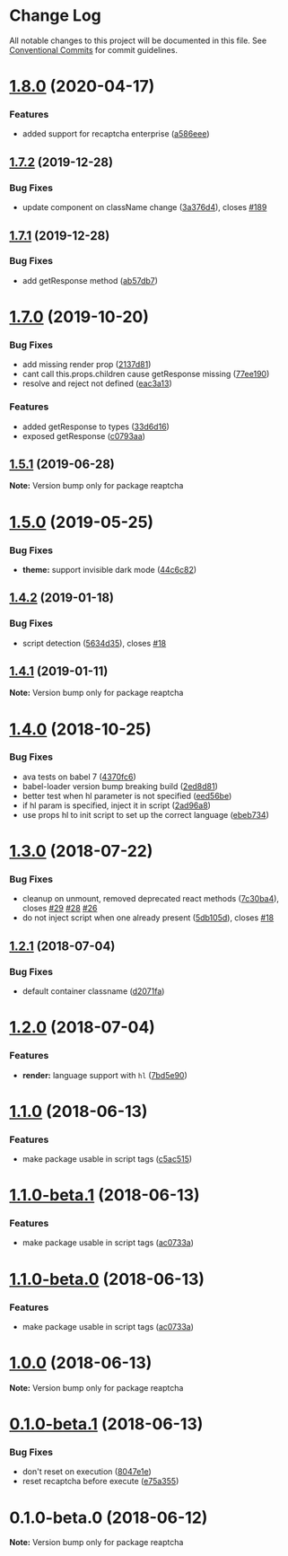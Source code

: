 # Change Log

All notable changes to this project will be documented in this file.
See [Conventional Commits](https://conventionalcommits.org) for commit guidelines.

<a name="1.8.0"></a>

# [1.8.0](https://github.com/sarneeh/reaptcha/compare/v1.7.2...v1.8.0) (2020-04-17)

### Features

- added support for recaptcha enterprise ([a586eee](https://github.com/sarneeh/reaptcha/commit/a586eee))

<a name="1.7.2"></a>

## [1.7.2](https://github.com/sarneeh/reaptcha/compare/v1.7.1...v1.7.2) (2019-12-28)

### Bug Fixes

- update component on className change ([3a376d4](https://github.com/sarneeh/reaptcha/commit/3a376d4)), closes [#189](https://github.com/sarneeh/reaptcha/issues/189)

<a name="1.7.1"></a>

## [1.7.1](https://github.com/sarneeh/reaptcha/compare/v1.7.0...v1.7.1) (2019-12-28)

### Bug Fixes

- add getResponse method ([ab57db7](https://github.com/sarneeh/reaptcha/commit/ab57db7))

<a name="1.7.0"></a>

# [1.7.0](https://github.com/sarneeh/reaptcha/compare/v1.6.0...v1.7.0) (2019-10-20)

### Bug Fixes

- add missing render prop ([2137d81](https://github.com/sarneeh/reaptcha/commit/2137d81))
- cant call this.props.children cause getResponse missing ([77ee190](https://github.com/sarneeh/reaptcha/commit/77ee190))
- resolve and reject not defined ([eac3a13](https://github.com/sarneeh/reaptcha/commit/eac3a13))

### Features

- added getResponse to types ([33d6d16](https://github.com/sarneeh/reaptcha/commit/33d6d16))
- exposed getResponse ([c0793aa](https://github.com/sarneeh/reaptcha/commit/c0793aa))

<a name="1.5.1"></a>

## [1.5.1](https://github.com/sarneeh/reaptcha/compare/v1.5.0...v1.5.1) (2019-06-28)

**Note:** Version bump only for package reaptcha

<a name="1.5.0"></a>

# [1.5.0](https://github.com/sarneeh/reaptcha/compare/v1.4.2...v1.5.0) (2019-05-25)

### Bug Fixes

- **theme:** support invisible dark mode ([44c6c82](https://github.com/sarneeh/reaptcha/commit/44c6c82))

<a name="1.4.2"></a>

## [1.4.2](https://github.com/sarneeh/reaptcha/compare/v1.4.1...v1.4.2) (2019-01-18)

### Bug Fixes

- script detection ([5634d35](https://github.com/sarneeh/reaptcha/commit/5634d35)), closes [#18](https://github.com/sarneeh/reaptcha/issues/18)

<a name="1.4.1"></a>

## [1.4.1](https://github.com/sarneeh/reaptcha/compare/v1.4.0...v1.4.1) (2019-01-11)

**Note:** Version bump only for package reaptcha

<a name="1.4.0"></a>

# [1.4.0](https://github.com/sarneeh/reaptcha/compare/v1.3.0...v1.4.0) (2018-10-25)

### Bug Fixes

- ava tests on babel 7 ([4370fc6](https://github.com/sarneeh/reaptcha/commit/4370fc6))
- babel-loader version bump breaking build ([2ed8d81](https://github.com/sarneeh/reaptcha/commit/2ed8d81))
- better test when hl parameter is not specified ([eed56be](https://github.com/sarneeh/reaptcha/commit/eed56be))
- if hl param is specified, inject it in script ([2ad96a8](https://github.com/sarneeh/reaptcha/commit/2ad96a8))
- use props hl to init script to set up the correct language ([ebeb734](https://github.com/sarneeh/reaptcha/commit/ebeb734))

<a name="1.3.0"></a>

# [1.3.0](https://github.com/sarneeh/reaptcha/compare/v1.2.1...v1.3.0) (2018-07-22)

### Bug Fixes

- cleanup on unmount, removed deprecated react methods ([7c30ba4](https://github.com/sarneeh/reaptcha/commit/7c30ba4)), closes [#29](https://github.com/sarneeh/reaptcha/issues/29) [#28](https://github.com/sarneeh/reaptcha/issues/28) [#26](https://github.com/sarneeh/reaptcha/issues/26)
- do not inject script when one already present ([5db105d](https://github.com/sarneeh/reaptcha/commit/5db105d)), closes [#18](https://github.com/sarneeh/reaptcha/issues/18)

<a name="1.2.1"></a>

## [1.2.1](https://github.com/sarneeh/reaptcha/compare/v1.2.0...v1.2.1) (2018-07-04)

### Bug Fixes

- default container classname ([d2071fa](https://github.com/sarneeh/reaptcha/commit/d2071fa))

<a name="1.2.0"></a>

# [1.2.0](https://github.com/sarneeh/reaptcha/compare/v1.1.0...v1.2.0) (2018-07-04)

### Features

- **render:** language support with `hl` ([7bd5e90](https://github.com/sarneeh/reaptcha/commit/7bd5e90))

<a name="1.1.0"></a>

# [1.1.0](https://github.com/sarneeh/reaptcha/compare/v1.0.0...v1.1.0) (2018-06-13)

### Features

- make package usable in script tags ([c5ac515](https://github.com/sarneeh/reaptcha/commit/c5ac515))

<a name="1.1.0-beta.1"></a>

# [1.1.0-beta.1](https://github.com/sarneeh/reaptcha/compare/v1.0.0...v1.1.0-beta.1) (2018-06-13)

### Features

- make package usable in script tags ([ac0733a](https://github.com/sarneeh/reaptcha/commit/ac0733a))

<a name="1.1.0-beta.0"></a>

# [1.1.0-beta.0](https://github.com/sarneeh/reaptcha/compare/v1.0.0...v1.1.0-beta.0) (2018-06-13)

### Features

- make package usable in script tags ([ac0733a](https://github.com/sarneeh/reaptcha/commit/ac0733a))

<a name="1.0.0"></a>

# [1.0.0](https://github.com/sarneeh/reaptcha/compare/v0.1.0-beta.1...v1.0.0) (2018-06-13)

**Note:** Version bump only for package reaptcha

<a name="0.1.0-beta.1"></a>

# [0.1.0-beta.1](https://github.com/sarneeh/reaptcha/compare/v0.1.0-beta.0...v0.1.0-beta.1) (2018-06-13)

### Bug Fixes

- don't reset on execution ([8047e1e](https://github.com/sarneeh/reaptcha/commit/8047e1e))
- reset recaptcha before execute ([e75a355](https://github.com/sarneeh/reaptcha/commit/e75a355))

<a name="0.1.0-beta.0"></a>

# 0.1.0-beta.0 (2018-06-12)

**Note:** Version bump only for package reaptcha
